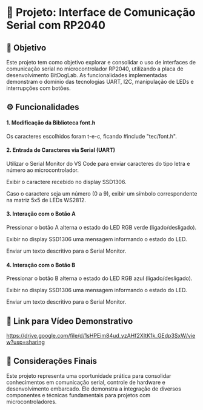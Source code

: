 # 🚀 Projeto: Interface de Comunicação Serial com RP2040

## 🎯 Objetivo

Este projeto tem como objetivo explorar e consolidar o uso de interfaces de comunicação serial no microcontrolador RP2040, utilizando a placa de desenvolvimento BitDogLab. As funcionalidades implementadas demonstram o domínio das tecnologias UART, I2C, manipulação de LEDs e interrupções com botões.

## ⚙️ Funcionalidades

#### 1. Modificação da Biblioteca font.h

Os caracteres escolhidos foram t-e-c, ficando #include "tec/font.h".

#### 2. Entrada de Caracteres via Serial (UART)

Utilizar o Serial Monitor do VS Code para enviar caracteres do tipo letra e número ao microcontrolador.

Exibir o caractere recebido no display SSD1306.

Caso o caractere seja um número (0 a 9), exibir um símbolo correspondente na matriz 5x5 de LEDs WS2812.

#### 3. Interação com o Botão A

Pressionar o botão A alterna o estado do LED RGB verde (ligado/desligado).

Exibir no display SSD1306 uma mensagem informando o estado do LED.

Enviar um texto descritivo para o Serial Monitor.

#### 4. Interação com o Botão B

Pressionar o botão B alterna o estado do LED RGB azul (ligado/desligado).

Exibir no display SSD1306 uma mensagem informando o estado do LED.

Enviar um texto descritivo para o Serial Monitor.

## 🎥 Link para Vídeo Demonstrativo
https://drive.google.com/file/d/1sHPEim84ud_yzAHf2XItK1k_GEdp3SxW/view?usp=sharing

## 📌 Considerações Finais

Este projeto representa uma oportunidade prática para consolidar conhecimentos em comunicação serial, controle de hardware e desenvolvimento embarcado. Ele demonstra a integração de diversos componentes e técnicas fundamentais para projetos com microcontroladores.
